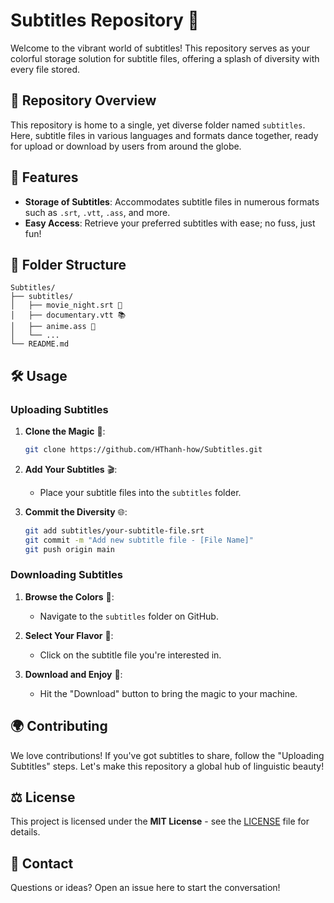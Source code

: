 
# Subtitles Repository 🌈

Welcome to the vibrant world of subtitles! This repository serves as your colorful storage solution for subtitle files, offering a splash of diversity with every file stored.

## 🎨 Repository Overview

This repository is home to a single, yet diverse folder named `subtitles`. Here, subtitle files in various languages and formats dance together, ready for upload or download by users from around the globe.

## 🌟 Features

- **Storage of Subtitles**: Accommodates subtitle files in numerous formats such as `.srt`, `.vtt`, `.ass`, and more.
- **Easy Access**: Retrieve your preferred subtitles with ease; no fuss, just fun!

## 📁 Folder Structure

```plaintext
Subtitles/
├── subtitles/
│   ├── movie_night.srt 🌟
│   ├── documentary.vtt 📚
│   ├── anime.ass 🌸
│   └── ...
└── README.md
```

## 🛠️ Usage

### Uploading Subtitles

1. **Clone the Magic** 🌟:
   ```sh
   git clone https://github.com/HThanh-how/Subtitles.git
   ```
   
2. **Add Your Subtitles** 🎬:
   - Place your subtitle files into the `subtitles` folder.

3. **Commit the Diversity** 🌐:
   ```sh
   git add subtitles/your-subtitle-file.srt
   git commit -m "Add new subtitle file - [File Name]"
   git push origin main
   ```

### Downloading Subtitles

1. **Browse the Colors** 🌈:
   - Navigate to the `subtitles` folder on GitHub.

2. **Select Your Flavor** 🍦:
   - Click on the subtitle file you're interested in.

3. **Download and Enjoy** 🎉:
   - Hit the "Download" button to bring the magic to your machine.

## 🌍 Contributing

We love contributions! If you've got subtitles to share, follow the "Uploading Subtitles" steps. Let's make this repository a global hub of linguistic beauty!

## ⚖️ License

This project is licensed under the **MIT License** - see the [LICENSE](LICENSE) file for details. 

## 📩 Contact

Questions or ideas? Open an issue here to start the conversation!

